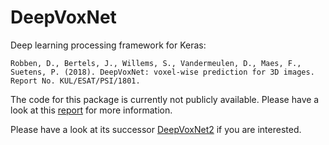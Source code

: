 # DeepVoxNet
Deep learning processing framework for Keras:
```
Robben, D., Bertels, J., Willems, S., Vandermeulen, D., Maes, F., Suetens, P. (2018). DeepVoxNet: voxel‐wise prediction for 3D images. Report No. KUL/ESAT/PSI/1801.
```
The code for this package is currently not publicly available. Please have a look at this [report](https://lirias.kuleuven.be/retrieve/516811) for more information. 

Please have a look at its successor [DeepVoxNet2](https://github.com/JeroenBertels/deepvoxnet2) if you are interested.

